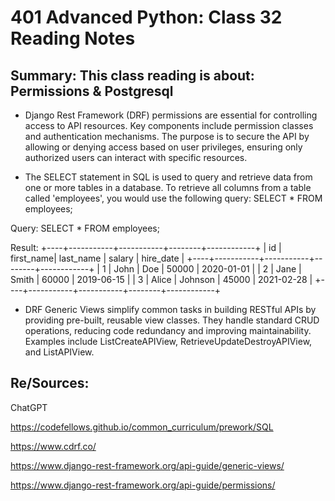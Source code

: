 # 401 Advanced Python: Class 32 Reading Notes

## Summary: This class reading is about: Permissions & Postgresql

- Django Rest Framework (DRF) permissions are essential for controlling access to API resources. Key components include permission classes and authentication mechanisms. The purpose is to secure the API by allowing or denying access based on user privileges, ensuring only authorized users can interact with specific resources.

- The SELECT statement in SQL is used to query and retrieve data from one or more tables in a database. To retrieve all columns from a table called 'employees', you would use the following query: SELECT * FROM employees;

Query: SELECT * FROM employees;

Result:
+----+-----------+-----------+--------+------------+
| id | first_name| last_name | salary | hire_date  |
+----+-----------+-----------+--------+------------+
|  1 | John      | Doe       | 50000  | 2020-01-01 |
|  2 | Jane      | Smith     | 60000  | 2019-06-15 |
|  3 | Alice     | Johnson   | 45000  | 2021-02-28 |
+----+-----------+-----------+--------+------------+

- DRF Generic Views simplify common tasks in building RESTful APIs by providing pre-built, reusable view classes. They handle standard CRUD operations, reducing code redundancy and improving maintainability. Examples include ListCreateAPIView, RetrieveUpdateDestroyAPIView, and ListAPIView.


## Re/Sources: 

ChatGPT 

https://codefellows.github.io/common_curriculum/prework/SQL

https://www.cdrf.co/

https://www.django-rest-framework.org/api-guide/generic-views/

https://www.django-rest-framework.org/api-guide/permissions/
